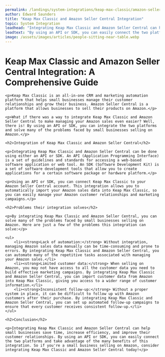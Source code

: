 ```yaml
---
permalink: /landings/system-integrations/keap-max-classic/amazon-seller-central
author: Edward Saunders
title: "Keap Max Classic and Amazon Seller Central Integration"
topic: System Integration
leadhead: "Integrating Keap Max Classic and Amazon Seller Central can help small businesses save time, increase efficiency, and improve their customer relationships"
leadtext: "By using an API or SDK, you can easily connect the two platforms and take advantage of the many benefits of this integration. So if you're a small business selling on Amazon, consider integrating Keap Max Classic and Amazon Seller Central today!"
image: /assets/images/articles/people-sitting-near-table.webp
---
```

<div class="arttext">	<h1>Keap Max Classic and Amazon Seller Central Integration: A Comprehensive Guide</h1>

	<p>Keap Max Classic is an all-in-one CRM and marketing automation platform that helps small businesses manage their customer relationships and grow their business. Amazon Seller Central is a platform that allows businesses to sell their products on Amazon.</p>

	<p>What if there was a way to integrate Keap Max Classic and Amazon Seller Central to make managing your Amazon sales even easier? Well, there is! By using an API or SDK, you can integrate the two platforms and solve many of the problems faced by small businesses selling on Amazon.</p>

	<h2>Integration of Keap Max Classic and Amazon Seller Central</h2>

	<p>Integrating Keap Max Classic and Amazon Seller Central can be done using either an API or SDK. An API (Application Programming Interface) is a set of guidelines and standards for accessing a web-based software application or web tool. An SDK (Software Development Kit) is a set of software development tools that allow you to create applications for a certain software package or hardware platform.</p>

	<p>Using an API or SDK, you can connect Keap Max Classic to your Amazon Seller Central account. This integration allows you to automatically import your Amazon sales data into Keap Max Classic, so you can easily manage your Amazon customer relationships and marketing campaigns.</p>

	<h2>Problems their integration solves</h2>

	<p>By integrating Keap Max Classic and Amazon Seller Central, you can solve many of the problems faced by small businesses selling on Amazon. Here are just a few of the problems this integration can solve:</p>

	<ul>
		<li><strong>Lack of automation:</strong> Without integration, managing Amazon sales data manually can be time-consuming and prone to errors. By integrating Keap Max Classic and Amazon Seller Central, you can automate many of the repetitive tasks associated with managing your Amazon sales.</li>
		<li><strong>Limited customer data:</strong> When selling on Amazon, you may not have access to all the customer data you need to build effective marketing campaigns. By integrating Keap Max Classic and Amazon Seller Central, you can import customer data from Amazon into Keap Max Classic, giving you access to a wider range of customer information.</li>
		<li><strong>Inconsistent follow-up:</strong> Without a proper system in place, it can be difficult to follow up with Amazon customers after their purchase. By integrating Keap Max Classic and Amazon Seller Central, you can set up automated follow-up campaigns to ensure that every customer receives consistent follow-up.</li>
	</ul>

	<h2>Conclusion</h2>

	<p>Integrating Keap Max Classic and Amazon Seller Central can help small businesses save time, increase efficiency, and improve their customer relationships. By using an API or SDK, you can easily connect the two platforms and take advantage of the many benefits of this integration. So if you're a small business selling on Amazon, consider integrating Keap Max Classic and Amazon Seller Central today!</p>
</div>